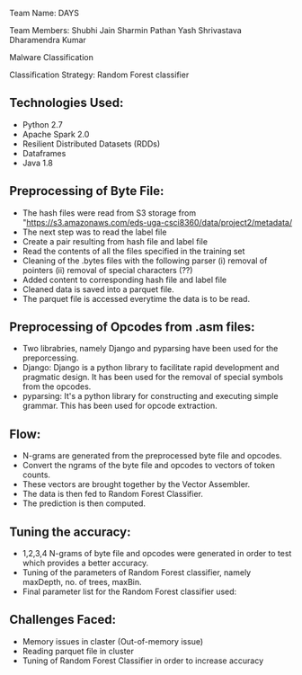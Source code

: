 Team Name: DAYS

Team Members: 
Shubhi Jain
Sharmin Pathan
Yash Shrivastava
Dharamendra Kumar

Malware Classification

Classification Strategy: Random Forest classifier


Technologies Used:
-----------------
- Python 2.7
- Apache Spark 2.0
- Resilient Distributed Datasets (RDDs)
- Dataframes
- Java 1.8


Preprocessing of Byte File:
--------------------------
- The hash files were read from S3 storage from "https://s3.amazonaws.com/eds-uga-csci8360/data/project2/metadata/<filename>
- The next step was to read the label file
- Create a pair resulting from hash file and label file
- Read the contents of all the files specified in the training set
- Cleaning of the .bytes files with the following parser
(i)  removal of pointers
(ii) removal of special characters (??)
- Added content to corresponding hash file and label file
- Cleaned data is saved into a parquet file.
- The parquet file is accessed everytime the data is to be read.


Preprocessing of Opcodes from .asm files:
----------------------------------------
- Two librabries, namely Django and pyparsing have been used for the preporcessing. 
- Django: Django is a python library to facilitate rapid development and pragmatic design. It has been used for the removal of special symbols from the opcodes.
- pyparsing: It's a python library for constructing and executing simple grammar. This has been used for opcode extraction.


Flow:
----
- N-grams are generated from the preprocessed byte file and opcodes.
- Convert the ngrams of the byte file and opcodes to vectors of token counts.
- These vectors are brought together by the Vector Assembler.
- The data is then fed to Random Forest Classifier.
- The prediction is then computed.


Tuning the accuracy:
-------------------
- 1,2,3,4 N-grams of byte file and opcodes were generated in order to test which provides a better accuracy.
- Tuning of the parameters of Random Forest classifier, namely maxDepth, no. of trees, maxBin.
- Final parameter list for the Random Forest classifier used: 


Challenges Faced:
----------------
- Memory issues in claster (Out-of-memory issue)
- Reading parquet file in cluster
- Tuning of Random Forest Classifier in order to increase accuracy
